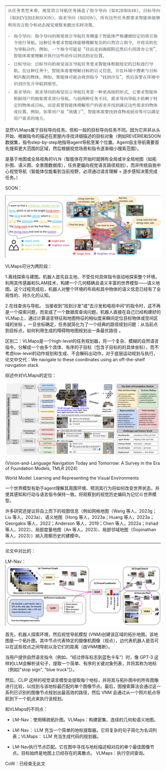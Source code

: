 ![图](../assets/vlmaps1.png)

显然VLMaps属于目标导向任务。但和一般的目标导向任务不同。因为它并非从头开始、根据指令的描述在房屋内寻找详细描述的目标对象（例如REVERIE和SOON数据集，指令step-by-step地指导agent导航至某个位置。Agent自主导航需要首先搜索更大范围的区域，然后根据视觉场景和指令逐渐缩小搜索范围）。

是基于地图或全局视角的VLN（智能体在开始时就拥有全局或半全局地图（如拓扑图、语义图、全景图数据库），任务更偏向视觉语言路径规划），而非传统自我中心视觉导航（智能体仅能看到当前视野，必须通过语言理解 + 逐步感知决策完成任务。）

SOON：

![图](../assets/vlmaps2.png)

VLMaps可分为两阶段：

1.离线探索与建图。机器人首先自主地、不受任何具体指令驱动地探索整个环境，利用其传感器和SLAM技术，构建一个几何精确且语义丰富的世界模型——语义地图。这个过程完成后，机器人对整个环境的布局和其中物体的语义信息已经有了全局性的、持久化的认知。  

2.在线查询与导航。 当接收到“找到沙发”或“去沙发和电视中间”的指令时，这不再是一个探索问题，而变成了一个数据库查询问题。机器人直接在自己已经构建好的VLMap上，通过计算语言特征和地图特征的相似度来瞬间定位目标物体或空间区域的坐标 。一旦坐标确定，任务就简化为了一个经典的路径规划问题：从当前点到目标点，如何利用生成的障碍物地图规划出一条最优路径 。

区别二：VLMaps是一个high-level的任务规划器，将一个复杂、模糊的自然语言指令，分解成一个由多个具体、有序的子目标（包含子目标的的具体坐标），而不考虑low-level的动作规划和生成、不会解码出动作。对于底层运动规划与执行，论文中交代：We navigate to these coordinates using an off-the-shelf navigation stack

综述中对VLMaps的定位：

![图](../assets/vlmaps3.png)

(Vision-and-Language Navigation Today and Tomorrow: A Survey in the Era of Foundation Models, TMLR 2024)

World Model: Learning and Representing the Visual Environments

一个世界模型有助于agent理解其周围环境、预测其行为将如何改变世界状态，并使其感知和行动与语言指令保持一致。将观察到的视觉历史编码为记忆∈世界模型。

许多研究还提议将自上而下的视图信息（例如网格地图（Wang 等人，2023g；Liu 等人，2023a）、语义地图（Hong 等人，2023a；Huang 等人，2023a；Georgakis 等人，2022；Anderson 等人，2019；Chen 等人，2022a；Irshad 等人，2022）、局部度量地图（An 等人，2023）、局部邻域地图（Gopinathan 等人，2023））纳入观察历史的建模中。

---
论文中对比的：

LM-Nav：
![图](../assets/lmnav1.png)

首先，机器人探索环境，然后视觉导航模型 (VNM)创建该区域的拓扑地图。该地图是一个拓扑图，其中节点代表特定的摄像机图像（视点），边代表机器人是否可以在这些视点之间导航以及它们的距离（由VNM推断）。

当用户提供自然语言指令（例如，“经过停车标志到蓝色卡车”）时，像 GPT-3 这样的LLM会解析该句子，提取一个简单、有序的关键对象列表，并将其称为地标（例如["stop sign", "blue truck"]）。

然后，CLIP 这样的视觉语言模型会提取每个地标，并将其与拓扑图中的所有图像进行比较，以找到与该地标最匹配的单个图像节点。最后，图搜索算法会通过这一系列已识别的图像节点规划出最高效的路径，然后 VNM 会通过从一个照片航点导航到下一个航点来执行该规划。

和VLMaps的不同点：

- LM-Nav：使用稀疏拓扑图。VLMaps：构建密集、连续的几何和语义地图。

- LM-Nav： LLM 充当一个简单的地标提取器。它将复杂的句子简化为名词列表；VLMaps： LLM 充当生成代码的规划器。

- LM-Nav执行节点匹配。它在图中寻找与地标描述相对应的单个最佳图像节点。目标始终是地图上已经存在的离散点。 VLMaps：执行空间查询。

CoW：已经查无此文